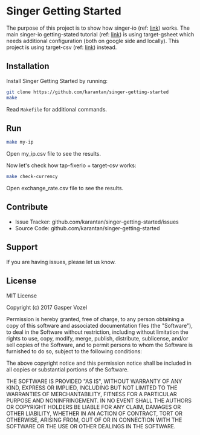 Singer Getting Started
======================

The purpose of this project is to show how singer-io
(ref: [link](https://www.singer.io/)) works. The main singer-io getting-stated
tutorial (ref: [link](https://github.com/singer-io/getting-started))
is using target-gsheet which needs additional configuration (both on
google side and locally). This project is using target-csv
(ref: [link](https://github.com/singer-io/target-csv)) instead.

Installation
------------

Install Singer Getting Started by running:

```bash
git clone https://github.com/karantan/singer-getting-started
make
```

Read `Makefile` for additional commands.


Run
---

```bash
make my-ip
```

Open my_ip.csv file to see the results.

Now let's check how tap-fixerio + target-csv works:

```bash
make check-currency
```

Open exchange_rate.csv file to see the results.

Contribute
----------

- Issue Tracker: github.com/karantan/singer-getting-started/issues
- Source Code: github.com/karantan/singer-getting-started

Support
-------

If you are having issues, please let us know.

License
-------

MIT License

Copyright (c) 2017 Gasper Vozel

Permission is hereby granted, free of charge, to any person obtaining a copy
of this software and associated documentation files (the "Software"), to deal
in the Software without restriction, including without limitation the rights
to use, copy, modify, merge, publish, distribute, sublicense, and/or sell
copies of the Software, and to permit persons to whom the Software is
furnished to do so, subject to the following conditions:

The above copyright notice and this permission notice shall be included in all
copies or substantial portions of the Software.

THE SOFTWARE IS PROVIDED "AS IS", WITHOUT WARRANTY OF ANY KIND, EXPRESS OR
IMPLIED, INCLUDING BUT NOT LIMITED TO THE WARRANTIES OF MERCHANTABILITY,
FITNESS FOR A PARTICULAR PURPOSE AND NONINFRINGEMENT. IN NO EVENT SHALL THE
AUTHORS OR COPYRIGHT HOLDERS BE LIABLE FOR ANY CLAIM, DAMAGES OR OTHER
LIABILITY, WHETHER IN AN ACTION OF CONTRACT, TORT OR OTHERWISE, ARISING FROM,
OUT OF OR IN CONNECTION WITH THE SOFTWARE OR THE USE OR OTHER DEALINGS IN THE
SOFTWARE.
